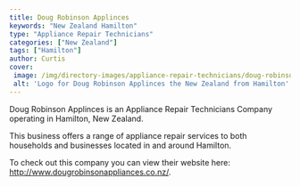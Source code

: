 ```yaml
---
title: Doug Robinson Applinces
keywords: "New Zealand Hamilton"
type: "Appliance Repair Technicians"
categories: ["New Zealand"]
tags: ["Hamilton"]
author: Curtis
cover: 
 image: /img/directory-images/appliance-repair-technicians/doug-robinson-applinces.webp
 alt: 'Logo for Doug Robinson Applinces the New Zealand from Hamilton'
---
```


Doug Robinson Applinces is an Appliance Repair Technicians Company operating in Hamilton, New Zealand.

This business offers a range of appliance repair services to both households and businesses located in and around Hamilton.



To check out this company you can view their website here: http://www.dougrobinsonappliances.co.nz/.
